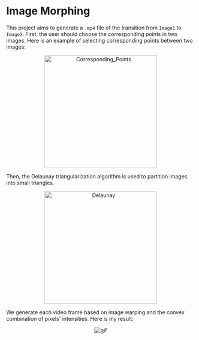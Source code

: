 # Image Morphing
This project aims to generate a `.mp4` file of the transition from `Image1` to `Image2`. First, the user should choose the corresponding points in two images. Here is an example of selecting corresponding points between two images:
<p align="center">
<img height = "300" src="https://user-images.githubusercontent.com/46090276/211057899-e44fc143-e6fb-422b-89e8-520dbc7bf2a1.JPG" alt="Corresponding_Points">
</p>

Then, the Delaunay triangularization algorithm is used to partition images into small triangles. 
<p align="center">
<img height = "300" src="https://user-images.githubusercontent.com/46090276/211058837-66b2d541-2360-4f50-b687-421f2beab65e.JPG" alt="Delaunay">
</p>

We generate each video frame based on image warping and the convex combination of pixels' intensities. Here is my result:

<p align="center">
<img src="https://user-images.githubusercontent.com/46090276/211064186-316c89f5-936b-47cf-9ab4-61fe215f831a.gif" alt="gif")
</p>

